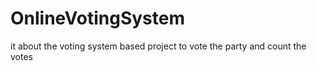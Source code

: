 # OnlineVotingSystem
it about the voting system based project to vote the party and count the votes 
